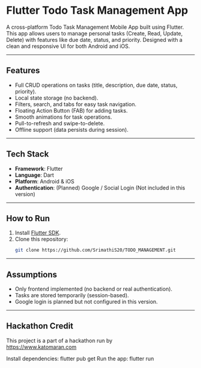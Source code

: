 # Flutter Todo Task Management App

A cross-platform Todo Task Management Mobile App built using Flutter.  
This app allows users to manage personal tasks (Create, Read, Update, Delete) with features like due date, status, and priority. Designed with a clean and responsive UI for both Android and iOS.

---

## Features

- Full CRUD operations on tasks (title, description, due date, status, priority).
- Local state storage (no backend).
- Filters, search, and tabs for easy task navigation.
- Floating Action Button (FAB) for adding tasks.
- Smooth animations for task operations.
- Pull-to-refresh and swipe-to-delete.
- Offline support (data persists during session).

---

## Tech Stack

- **Framework**: Flutter
- **Language**: Dart
- **Platform**: Android & iOS
- **Authentication**: (Planned) Google / Social Login (Not included in this version)

---

## How to Run

1. Install [Flutter SDK](https://docs.flutter.dev/get-started/install).
2. Clone this repository:
   ```bash
   git clone https://github.com/SrimathiS20/TODO_MANAGEMENT.git


---

## Assumptions

- Only frontend implemented (no backend or real authentication).
- Tasks are stored temporarily (session-based).
- Google login is planned but not configured in this version.

---

## Hackathon Credit

This project is a part of a hackathon run by  
https://www.katomaran.com

Install dependencies:
   flutter pub get
Run the app:
   flutter run




  
